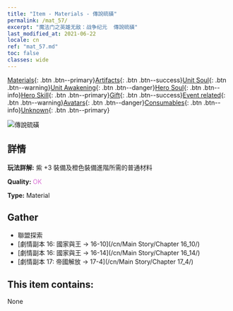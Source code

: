 ```yaml
---
title: "Item - Materials - 傳說硫磺"
permalink: /mat_57/
excerpt: "魔法门之英雄无敌：战争纪元  傳說硫磺"
last_modified_at: 2021-06-22
locale: cn
ref: "mat_57.md"
toc: false
classes: wide
---
```

 [Materials](/ItemsCN/){: .btn .btn--primary}[Artifacts](/ItemsCN/Artifacts/){: .btn .btn--success}[Unit Soul](/ItemsCN/UnitSoul/){: .btn .btn--warning}[Unit Awakening](/ItemsCN/UnitAwakening/){: .btn .btn--danger}[Hero Soul](/ItemsCN/HeroSoul/){: .btn .btn--info}[Hero Skill](/ItemsCN/HeroSkill/){: .btn .btn--primary}[Gift](/ItemsCN/Gift/){: .btn .btn--success}[Event related](/ItemsCN/Events/){: .btn .btn--warning}[Avatars](/ItemsCN/Avatars/){: .btn .btn--danger}[Consumables](/ItemsCN/Consumables/){: .btn .btn--info}[Unknown](/ItemsCN/Unknown/){: .btn .btn--primary}

 ![傳說硫磺](/images/t/i_cailiao_liuhuang2.png)

## 詳情
 **玩法詳解:** 紫 +3 裝備及橙色裝備進階所需的普通材料

 **Quality:** <span style="color: #DA70D6">OK</span>

 **Type:** Material

## Gather

*    聯盟探索 
*    [劇情副本 16: 國家與王 -> 16-10](/cn/Main Story/Chapter 16_10/) 
*    [劇情副本 16: 國家與王 -> 16-14](/cn/Main Story/Chapter 16_14/) 
*    [劇情副本 17: 帝國解放 -> 17-4](/cn/Main Story/Chapter 17_4/) 

## This item contains:

  None

